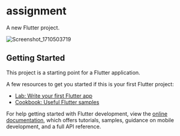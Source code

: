 # assignment

A new Flutter project.

![Screenshot_1710503719](https://github.com/Adelraga/assignment/assets/87029529/50ea6d5a-cc16-4239-bd65-7dbf3a601a63)



## Getting Started

This project is a starting point for a Flutter application.

A few resources to get you started if this is your first Flutter project:

- [Lab: Write your first Flutter app](https://docs.flutter.dev/get-started/codelab)
- [Cookbook: Useful Flutter samples](https://docs.flutter.dev/cookbook)

For help getting started with Flutter development, view the
[online documentation](https://docs.flutter.dev/), which offers tutorials,
samples, guidance on mobile development, and a full API reference.
